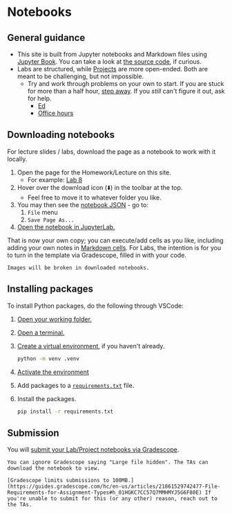 # Notebooks

## General guidance

- This site is built from Jupyter notebooks and Markdown files using [Jupyter Book](https://jupyterbook.org/). You can take a look at [the source code](https://github.com/afeld/computing-in-context), if curious.
- Labs are structured, while [Projects](projects.md) are more open-ended. Both are meant to be challenging, but not impossible.
  - Try and work through problems on your own to start. If you are stuck for more than a half hour, [step away](https://dankim.org/posts/cant-crack-that-programming-problem/). If you _still_ can't figure it out, ask for help.
    - [Ed](https://courseworks2.columbia.edu/courses/230821/external_tools/37606?display=borderless)
    - [Office hours](office_hours.md)

## Downloading notebooks

For lecture slides / labs, download the page as a notebook to work with it locally.

1. Open the page for the Homework/Lecture on this site.
   - For example: [Lab 8](lab_8.ipynb)
1. Hover over the download icon (⬇️) in the toolbar at the top.
   - Feel free to move it to whatever folder you like.
1. You may then see the [notebook JSON](https://nbformat.readthedocs.io/en/latest/format_description.html) - go to:
   1. `File` menu
   1. `Save Page As...`
1. [Open the notebook in JupyterLab.](https://jupyterlab.readthedocs.io/en/latest/user/files.html#opening-files)

That is now your own copy; you can execute/add cells as you like, including adding your own notes in [Markdown cells](https://jupyter-notebook.readthedocs.io/en/stable/examples/Notebook/Working%20With%20Markdown%20Cells.html). For Labs, the intention is for you to turn in the template via Gradescope, filled in with your code.

```{warning}
Images will be broken in downloaded notebooks.
```

## Installing packages

To install Python packages, do the following through VSCode:

1. [Open your working folder.](https://code.visualstudio.com/docs/getstarted/getting-started#_open-a-folder-in-vs-code)
1. [Open a terminal.](https://code.visualstudio.com/docs/terminal/getting-started)
1. [Create a virtual environment](https://docs.python.org/3/library/venv.html#creating-virtual-environments), if you haven't already.

   ```sh
   python -m venv .venv
   ```

1. [Activate the environment](https://docs.python.org/3/library/venv.html#how-venvs-work)
1. Add packages to a [`requirements.txt`](https://pip.pypa.io/en/stable/reference/requirements-file-format/) file.
1. Install the packages.

   ```sh
   pip install -r requirements.txt
   ```

## Submission

You will [submit your Lab/Project notebooks via Gradescope](https://courseworks2.columbia.edu/courses/230821/external_tools/29680?display=borderless).

```{note}
You can ignore Gradescope saying "Large file hidden". The TAs can download the notebook to view.
```

```{warning}
[Gradescope limits submissions to 100MB.](https://guides.gradescope.com/hc/en-us/articles/21861529742477-File-Requirements-for-Assignment-Types#h_01HGKC7CC57Q7MMHMYJ5G6F80E) If you're unable to submit for this (or any other) reason, reach out to the TAs.
```
